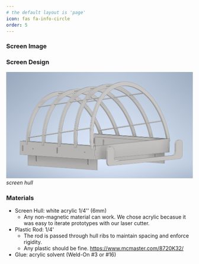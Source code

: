 ```yaml
---
# the default layout is 'page'
icon: fas fa-info-circle
order: 5
---
```


### Screen Image


### Screen Design
![screen hull](/images/ScreenHull.JPG)
_screen hull_


### Materials
- Screen Hull: white acrylic 1/4'' (6mm)
    - Any non-magnetic material can work. We chose acrylic becasue it was easy to iterate prototypes with our laser cutter.
- Plastic Rod: 1/4'
    - The rod is passed through hull ribs to maintain spacing and enforce rigidity.
    - Any plastic should be fine. https://www.mcmaster.com/8720K32/ 
- Glue: acrylic solvent (Weld-On #3 or #16)



